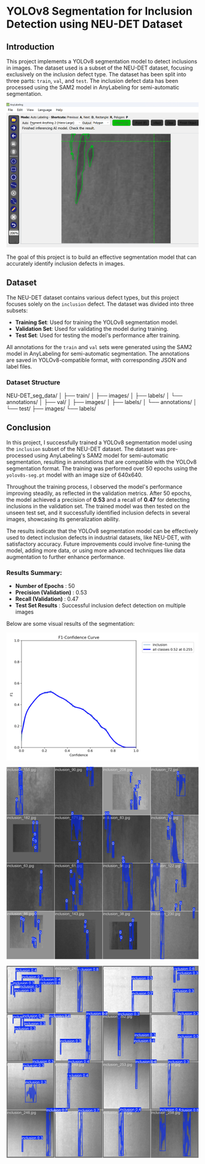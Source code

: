 # YOLOv8 Segmentation for Inclusion Detection using NEU-DET Dataset

## Introduction

This project implements a YOLOv8 segmentation model to detect inclusions in images. The dataset used is a subset of the NEU-DET dataset, focusing exclusively on the inclusion defect type. The dataset has been split into three parts: `train`, `val`, and `test`. The inclusion defect data has been processed using the SAM2 model in AnyLabeling for semi-automatic segmentation.

![1724611829349](image/readme/1724611829349.png)

The goal of this project is to build an effective segmentation model that can accurately identify inclusion defects in images.

## Dataset

The NEU-DET dataset contains various defect types, but this project focuses solely on the `inclusion` defect. The dataset was divided into three subsets:

- **Training Set**: Used for training the YOLOv8 segmentation model.
- **Validation Set**: Used for validating the model during training.
- **Test Set**: Used for testing the model's performance after training.

All annotations for the `train` and `val` sets were generated using the SAM2 model in AnyLabeling for semi-automatic segmentation. The annotations are saved in YOLOv8-compatible format, with corresponding JSON and label files.

### Dataset Structure

NEU-DET_seg_data/
│
├── train/
│ ├── images/
│ ├── labels/
│ └── annotations/
│
├── val/
│ ├── images/
│ ├── labels/
│ └── annotations/
│
└── test/
├── images/
└── labels/


## Conclusion

In this project, I successfully trained a YOLOv8 segmentation model using the `inclusion` subset of the NEU-DET dataset. The dataset was pre-processed using AnyLabeling's SAM2 model for semi-automatic segmentation, resulting in annotations that are compatible with the YOLOv8 segmentation format. The training was performed over 50 epochs using the `yolov8s-seg.pt` model with an image size of 640x640.

Throughout the training process, I observed the model's performance improving steadily, as reflected in the validation metrics. After 50 epochs, the model achieved a precision of **0.53** and a recall of **0.47** for detecting inclusions in the validation set. The trained model was then tested on the unseen test set, and it successfully identified inclusion defects in several images, showcasing its generalization ability.

The results indicate that the YOLOv8 segmentation model can be effectively used to detect inclusion defects in industrial datasets, like NEU-DET, with satisfactory accuracy. Future improvements could involve fine-tuning the model, adding more data, or using more advanced techniques like data augmentation to further enhance performance.

### Results Summary:

* **Number of Epochs** : 50
* **Precision (Validation)** : 0.53
* **Recall (Validation)** : 0.47
* **Test Set Results** : Successful inclusion defect detection on multiple images

Below are some visual results of the segmentation:

![1724612084675](image/readme/1724612084675.png)

![1724612165305](image/readme/1724612165305.png)

![1724612322597](image/readme/1724612322597.jpg)
